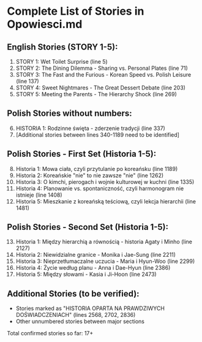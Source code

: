 # Complete List of Stories in Opowiesci.md

## English Stories (STORY 1-5):
1. STORY 1: Wet Toilet Surprise (line 5)
2. STORY 2: The Dining Dilemma - Sharing vs. Personal Plates (line 71)
3. STORY 3: The Fast and the Furious - Korean Speed vs. Polish Leisure (line 137)
4. STORY 4: Sweet Nightmares - The Great Dessert Debate (line 203)
5. STORY 5: Meeting the Parents - The Hierarchy Shock (line 269)

## Polish Stories without numbers:
6. HISTORIA 1: Rodzinne święta - zderzenie tradycji (line 337)
7. [Additional stories between lines 340-1189 need to be identified]

## Polish Stories - First Set (Historia 1-5):
8. Historia 1: Mowa ciała, czyli przytulanie po koreańsku (line 1189)
9. Historia 2: Koreańskie "nie" to nie zawsze "nie" (line 1262)
10. Historia 3: O kimchi, pierogach i wojnie kulturowej w kuchni (line 1335)
11. Historia 4: Planowanie vs. spontaniczność, czyli harmonogram nie istnieje (line 1408)
12. Historia 5: Mieszkanie z koreańską teściową, czyli lekcja hierarchii (line 1481)

## Polish Stories - Second Set (Historia 1-5):
13. Historia 1: Między hierarchią a równością - historia Agaty i Minho (line 2127)
14. Historia 2: Niewidzialne granice - Monika i Jae-Sung (line 2211)
15. Historia 3: Nieprzetłumaczalne uczucia - Maria i Hyun-Woo (line 2299)
16. Historia 4: Życie według planu - Anna i Dae-Hyun (line 2386)
17. Historia 5: Między słowami - Kasia i Ji-Hoon (line 2473)

## Additional Stories (to be verified):
- Stories marked as "HISTORIA OPARTA NA PRAWDZIWYCH DOŚWIADCZENIACH" (lines 2568, 2702, 2836)
- Other unnumbered stories between major sections

Total confirmed stories so far: 17+